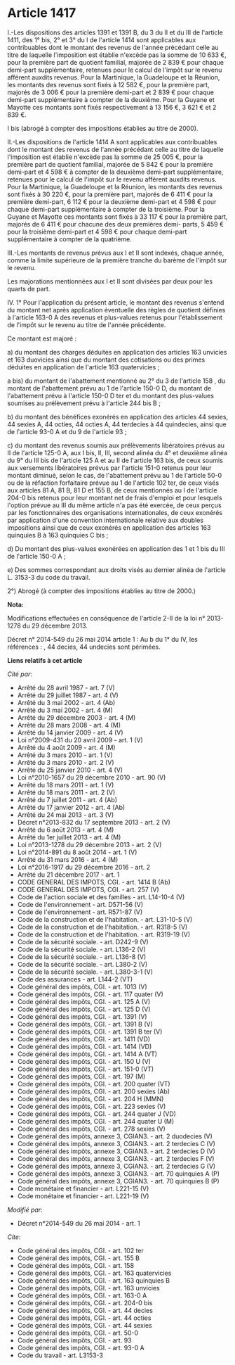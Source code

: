 # Article 1417

I.-Les dispositions des articles 1391 et 1391 B, du 3 du II et du III de l'article 1411, des 1° bis, 2° et 3° du I de
l'article 1414 sont applicables aux contribuables dont le montant des revenus de l'année précédant celle au titre de laquelle
l'imposition est établie n'excède pas la somme de 10 633 €, pour la première part de quotient familial, majorée de 2 839 €
pour chaque demi-part supplémentaire, retenues pour le calcul de l'impôt sur le revenu afférent auxdits revenus. Pour la
Martinique, la Guadeloupe et la Réunion, les montants des revenus sont fixés à 12 582 €, pour la première part, majorés de 3
006 € pour la première demi-part et 2 839 € pour chaque demi-part supplémentaire à compter de la deuxième. Pour la Guyane et
Mayotte ces montants sont fixés respectivement à 13 156 €, 3 621 € et 2 839 €.

I bis (abrogé à compter des impositions établies au titre de 2000).

II.-Les dispositions de l'article 1414 A sont applicables aux contribuables dont le montant des revenus de l'année précédant
celle au titre de laquelle l'imposition est établie n'excède pas la somme de 25 005 €, pour la première part de quotient
familial, majorée de 5 842 € pour la première demi-part et 4 598 € à compter de la deuxième demi-part supplémentaire,
retenues pour le calcul de l'impôt sur le revenu afférent auxdits revenus. Pour la Martinique, la Guadeloupe et la Réunion,
les montants des revenus sont fixés à 30 220 €, pour la première part, majorés de 6 411 € pour la première demi-part, 6 112 €
pour la deuxième demi-part et 4 598 € pour chaque demi-part supplémentaire à compter de la troisième. Pour la Guyane et
Mayotte ces montants sont fixés à 33 117 € pour la première part, majorés de 6 411 € pour chacune des deux premières demi-
parts, 5 459 € pour la troisième demi-part et 4 598 € pour chaque demi-part supplémentaire à compter de la quatrième.

III.-Les montants de revenus prévus aux I et II sont indexés, chaque année, comme la limite supérieure de la première tranche
du barème de l'impôt sur le revenu.

Les majorations mentionnées aux I et II sont divisées par deux pour les quarts de part.

IV. 1° Pour l'application du présent article, le montant des revenus s'entend du montant net après application éventuelle des
règles de quotient définies à l'article 163-0 A des revenus et plus-values retenus pour l'établissement de l'impôt sur le
revenu au titre de l'année précédente.

Ce montant est majoré :

a) du montant des charges déduites en application des articles 163 unvicies et 163 duovicies ainsi que du montant des
cotisations ou des primes déduites en application de l'article 163 quatervicies ;

a bis) du montant de l'abattement mentionné au 2° du 3 de l'article 158 , du montant de l'abattement prévu au 1 de l'article
150-0 D, du montant de l'abattement prévu à l'article 150-0 D ter et du montant des plus-values soumises au prélèvement prévu
à l'article 244 bis B ;

b) du montant des bénéfices exonérés en application des articles 44 sexies, 44 sexies A, 44 octies, 44 octies A, 44 terdecies
à 44 quindecies, ainsi que de l'article 93-0 A et du 9 de l'article 93 ;

c) du montant des revenus soumis aux prélèvements libératoires prévus au II de l'article 125-0 A, aux I bis, II, III, second
alinéa du 4° et deuxième alinéa du 9° du III bis de l'article 125 A et au II de l'article 163 bis, de ceux soumis aux
versements libératoires prévus par l'article 151-0 retenus pour leur montant diminué, selon le cas, de l'abattement prévu au
1 de l'article 50-0 ou de la réfaction forfaitaire prévue au 1 de l'article 102 ter, de ceux visés aux articles 81 A, 81 B,
81 D et 155 B, de ceux mentionnés au I de l'article 204-0 bis retenus pour leur montant net de frais d'emploi et pour
lesquels l'option prévue au III du même article n'a pas été exercée, de ceux perçus par les fonctionnaires des organisations
internationales, de ceux exonérés par application d'une convention internationale relative aux doubles impositions ainsi que
de ceux exonérés en application des articles 163 quinquies B à 163 quinquies C bis ;

d) Du montant des plus-values exonérées en application des 1 et 1 bis du III de l'article 150-0 A ;

e) Des sommes correspondant aux droits visés au dernier alinéa de l'article L. 3153-3 du code du travail.

2°) Abrogé (à compter des impositions établies au titre de 2000.)

**Nota:**

Modifications effectuées en conséquence de l'article 2-II de la loi n° 2013-1278 du 29 décembre 2013.

Décret n° 2014-549 du 26 mai 2014 article 1 : Au b du 1° du IV, les références : , 44 decies, 44 undecies  sont périmées.

**Liens relatifs à cet article**

_Cité par_:

  - Arrêté du 28 avril 1987 - art. 7 (V)
  - Arrêté du 29 juillet 1987 - art. 4 (V)
  - Arrêté du 3 mai 2002 - art. 4 (Ab)
  - Arrêté du 3 mai 2002 - art. 4 (M)
  - Arrêté du 29 décembre 2003 - art. 4 (M)
  - Arrêté du 28 mars 2008 - art. 4 (M)
  - Arrêté du 14 janvier 2009 - art. 4 (V)
  - Loi n°2009-431 du 20 avril 2009 - art. 1 (V)
  - Arrêté du 4 août 2009 - art. 4 (M)
  - Arrêté du 3 mars 2010 - art. 1 (V)
  - Arrêté du 3 mars 2010 - art. 2 (V)
  - Arrêté du 25 janvier 2010 - art. 4 (V)
  - Loi n°2010-1657 du 29 décembre 2010 - art. 90 (V)
  - Arrêté du 18 mars 2011 - art. 1 (V)
  - Arrêté du 18 mars 2011 - art. 2 (V)
  - Arrêté du 7 juillet 2011 - art. 4 (Ab)
  - Arrêté du 17 janvier 2012 - art. 4 (Ab)
  - Arrêté du 24 mai 2013 - art. 3 (V)
  - Décret n°2013-832 du 17 septembre 2013 - art. 2 (V)
  - Arrêté du 6 août 2013 - art. 4 (M)
  - Arrêté du 1er juillet 2013 - art. 4 (M)
  - Loi n°2013-1278 du 29 décembre 2013 - art. 2 (V)
  - Loi n°2014-891 du 8 août 2014 - art. 1 (V)
  - Arrêté du 31 mars 2016 - art. 4 (M)
  - Loi n°2016-1917 du 29 décembre 2016 - art. 2
  - Arrêté du 21 décembre 2017 - art. 1
  - CODE GENERAL DES IMPOTS, CGI. - art. 1414 B (Ab)
  - CODE GENERAL DES IMPOTS, CGI. - art. 257 (V)
  - Code de l'action sociale et des familles - art. L14-10-4 (V)
  - Code de l'environnement - art. D571-56 (V)
  - Code de l'environnement - art. R571-87 (V)
  - Code de la construction et de l'habitation. - art. L31-10-5 (V)
  - Code de la construction et de l'habitation. - art. R318-5 (V)
  - Code de la construction et de l'habitation. - art. R319-19 (V)
  - Code de la sécurité sociale. - art. D242-9 (V)
  - Code de la sécurité sociale. - art. L136-2 (V)
  - Code de la sécurité sociale. - art. L136-8 (V)
  - Code de la sécurité sociale. - art. L380-2 (V)
  - Code de la sécurité sociale. - art. L380-3-1 (V)
  - Code des assurances - art. L144-2 (VT)
  - Code général des impôts, CGI. - art. 1013 (V)
  - Code général des impôts, CGI. - art. 117 quater (V)
  - Code général des impôts, CGI. - art. 125 A (V)
  - Code général des impôts, CGI. - art. 125 D (V)
  - Code général des impôts, CGI. - art. 1391 (V)
  - Code général des impôts, CGI. - art. 1391 B (V)
  - Code général des impôts, CGI. - art. 1391 B ter (V)
  - Code général des impôts, CGI. - art. 1411 (VD)
  - Code général des impôts, CGI. - art. 1414 (VD)
  - Code général des impôts, CGI. - art. 1414 A (VT)
  - Code général des impôts, CGI. - art. 150 U (V)
  - Code général des impôts, CGI. - art. 151-0 (VT)
  - Code général des impôts, CGI. - art. 197 (M)
  - Code général des impôts, CGI. - art. 200 quater (VT)
  - Code général des impôts, CGI. - art. 200 sexies (Ab)
  - Code général des impôts, CGI. - art. 204 H (MMN)
  - Code général des impôts, CGI. - art. 223 sexies (V)
  - Code général des impôts, CGI. - art. 244 quater J (VD)
  - Code général des impôts, CGI. - art. 244 quater U (M)
  - Code général des impôts, CGI. - art. 278 sexies (V)
  - Code général des impôts, annexe 3, CGIAN3. - art. 2 duodecies (V)
  - Code général des impôts, annexe 3, CGIAN3. - art. 2 terdecies C (V)
  - Code général des impôts, annexe 3, CGIAN3. - art. 2 terdecies D (V)
  - Code général des impôts, annexe 3, CGIAN3. - art. 2 terdecies F (V)
  - Code général des impôts, annexe 3, CGIAN3. - art. 2 terdecies G (V)
  - Code général des impôts, annexe 3, CGIAN3. - art. 70 quinquies A (P)
  - Code général des impôts, annexe 3, CGIAN3. - art. 70 quinquies B (P)
  - Code monétaire et financier - art. L221-15 (V)
  - Code monétaire et financier - art. L221-19 (V)

_Modifié par_:

  - Décret n°2014-549 du 26 mai 2014 - art. 1

_Cite_:

  - Code général des impôts, CGI. - art. 102 ter
  - Code général des impôts, CGI. - art. 155 B
  - Code général des impôts, CGI. - art. 158
  - Code général des impôts, CGI. - art. 163 quatervicies
  - Code général des impôts, CGI. - art. 163 quinquies B
  - Code général des impôts, CGI. - art. 163 unvicies
  - Code général des impôts, CGI. - art. 163-0 A
  - Code général des impôts, CGI. - art. 204-0 bis
  - Code général des impôts, CGI. - art. 44 decies
  - Code général des impôts, CGI. - art. 44 octies
  - Code général des impôts, CGI. - art. 44 sexies
  - Code général des impôts, CGI. - art. 50-0
  - Code général des impôts, CGI. - art. 93
  - Code général des impôts, CGI. - art. 93-0 A
  - Code du travail - art. L3153-3
